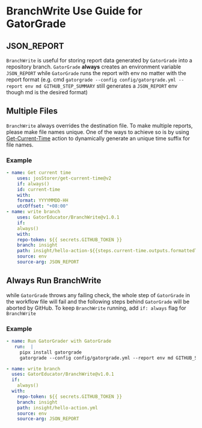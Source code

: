 # BranchWrite Use Guide for GatorGrade

## JSON_REPORT

`BranchWrite` is useful for storing report data generated by `GatorGrade` into a repository branch. `GatorGrade` **always** creates an environment variable `JSON_REPORT` while `GatorGrade` runs the report with env no matter with the report format (e.g. cmd `gatorgrade --config config/gatorgrade.yml --report env md GITHUB_STEP_SUMMARY` still generates a `JSON_REPORT` env though md is the desired format)

## Multiple Files

`BranchWrite` always overrides the destination file. To make multiple reports, please make file names unique. One of the ways to achieve so is by using [Get-Current-Time](https://github.com/marketplace/actions/get-current-time) action to dynamically generate an unique time suffix for file names.

### Example

```yaml
- name: Get current time
    uses: josStorer/get-current-time@v2
    if: always()
    id: current-time
    with:
    format: YYYYMMDD-HH
    utcOffset: "+08:00"
- name: write branch
    uses: GatorEducator/BranchWrite@v1.0.1
    if:
    always()
    with:
    repo-token: ${{ secrets.GITHUB_TOKEN }}
    branch: insight
    path: insight/hello-action-${{steps.current-time.outputs.formattedTime}}.yml
    source: env
    source-arg: JSON_REPORT
```

## Always Run BranchWrite

while `GatorGrade` throws any failing check, the whole step of `GatorGrade` in the workflow file will fail and the following steps behind `GatorGrade` will be aborted by GitHub. To keep `BranchWrite` running, add `if: always` flag for `BranchWrite`

### Example

```yaml
- name: Run GatorGrader with GatorGrade
   run:  |
     pipx install gatorgrade
     gatorgrade --config config/gatorgrade.yml --report env md GITHUB_STEP_SUMMARY

- name: write branch
  uses: GatorEducator/BranchWrite@v1.0.1
  if:
    always()
  with:
    repo-token: ${{ secrets.GITHUB_TOKEN }}
    branch: insight
    path: insight/hello-action.yml
    source: env
    source-arg: JSON_REPORT
```
